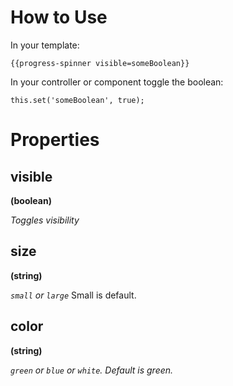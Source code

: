 # How to Use

In your template:

```
{{progress-spinner visible=someBoolean}}
```

In your controller or component toggle the boolean:

```
this.set('someBoolean', true);
```


# Properties

## visible

**(boolean)**

*Toggles visibility*

## size

**(string)**

*`small` or `large`* Small is default.

## color

**(string)**

*`green` or `blue` or `white`. Default is green.*